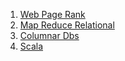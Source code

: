 1. [Web Page Rank](Web_page_rank.md)
2. [Map Reduce Relational](map-reduce-relational.md)
3. [Columnar Dbs](columnar-dbs.md)
4. [Scala](scala_anm.pdf)
